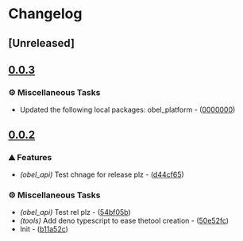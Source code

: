 # Changelog

## [Unreleased]

## [0.0.3](https://github.com/takula-tech/nita-obel/compare/obel_api-v0.0.2...obel_api-v0.0.3)

### ⚙️ Miscellaneous Tasks

- Updated the following local packages: obel_platform - ([0000000](https://github.com/takula-tech/nita-obel/commit/0000000))

## [0.0.2](https://github.com/takula-tech/nita-obel/compare/obel_api-v0.0.1...obel_api-v0.0.2)

### ⛰️ Features

- *(obel_api)* Test chnage for release plz - ([d44cf65](https://github.com/takula-tech/nita-obel/commit/d44cf6567d1abd06c32f1f8da8777b23b04742b4))

### ⚙️ Miscellaneous Tasks

- *(obel_api)* Test rel plz - ([54bf05b](https://github.com/takula-tech/nita-obel/commit/54bf05ba802790c4e30f27a7eff67e036da1100c))
- *(tools)* Add deno typescript to ease thetool creation - ([50e52fc](https://github.com/takula-tech/nita-obel/commit/50e52fc8f8c235d8204d9a4507398a1d07266a06))
- Init - ([b11a52c](https://github.com/takula-tech/nita-obel/commit/b11a52c2f97ec8119f78d01b5eb57a4dcc529282))
